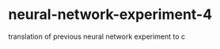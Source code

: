 neural-network-experiment-4
===========================

translation of previous neural network experiment to c
